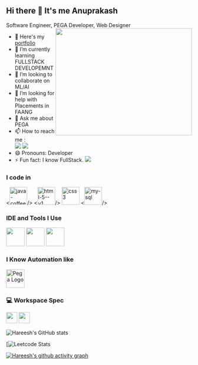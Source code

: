 ## Hi there 👋 It's me Anuprakash

Software Engineer, PEGA Developer, Web Designer
<img align="right" width="370" height="290" src="https://i.pinimg.com/originals/47/f0/34/47f0342cec72b800463bf003eac1257e.gif">
- 🔭 Here's my [portfolio](https://mailtoprakashdon.wixsite.com/prakashk24)                                                 
- 🌱 I’m currently learning FULLSTACK DEVELOPEMNT
- 👯 I’m looking to collaborate on ML/AI
- 🤔 I’m looking for help with Placements in FAANG
- 💬 Ask me about PEGA
- 📫 How to reach me :
<br /> [<img src="https://img.shields.io/badge/Gmail-D14836?style=for-the-badge&logo=gmail&logoColor=white"/>](https://twitter.com/hareesh_dev) [<img src="https://img.shields.io/badge/LinkedIn-0077B5?style=for-the-badge&logo=linkedin&logoColor=white" />](https://www.linkedin.com/in/anuprakash-k-383533263/)
- 😄 Pronouns: Developer
- ⚡ Fun fact: I know FullStack.
[<img src="https://img.shields.io/badge/Instagram-E4405F?style=for-the-badge&logo=instagram&logoColor=white"/>](https://www.instagram.com/_prakash__24/)

### I code in
<<img width="48" height="48" src="https://img.icons8.com/fluency/48/java-coffee-cup-logo.png" alt="java-coffee-cup-logo"/>/> <<img width="48" height="48" src="https://img.icons8.com/color/48/html-5--v1.png" alt="html-5--v1"/>/> <img width="48" height="48" src="https://img.icons8.com/color/48/css3.png" alt="css3"/> <<img width="48" height="48" src="https://img.icons8.com/color/48/my-sql.png" alt="my-sql"/>/>

### IDE and Tools I Use
<img height="50" width="50" src="https://img.icons8.com/color/48/000000/visual-studio-code-2019.png"/>  <img height="50" width="50" src="https://img.icons8.com/color/50/000000/git.png"/>  <img height="50" src="https://img.icons8.com/officel/480/null/java-eclipse.png"/> 

### I Know Automation like
<img width="50" height="50" src="https://www.pega.com/sites/default/files/styles/pega_logo/public/media/image/2021-05/logo.png" alt="Pega Logo"/>

### 💻 Workspace Spec
<img height="30" src="https://img.shields.io/badge/NVIDIA-GTX1650-76B900?style=for-the-badge&logo=nvidia&logoColor=white"/>  <img height="30" src="https://img.shields.io/badge/AMD-Ryzen_5_4600H-ED1C24?style=for-the-badge&logo=amd&logoColor=white"/> 

![Hareesh's GitHub stats](https://github-readme-stats.vercel.app/api?username=prakashK-24&theme=dark&show_icons=true&&hide=issues,contribs)

[![Leetcode Stats](https://leetcard.jacoblin.cool/anuprakash?theme=dark&font=Marcellus&ext=contest)

[![Hareesh's github activity graph](https://github-readme-activity-graph.vercel.app/graph?username=prakashK-24&bg_color=000000&color=ff24f0&line=cfcfcf&point=fb0aff&area=true&hide_border=true)](https://github.com/ashutosh00710/github-readme-activity-graph)
